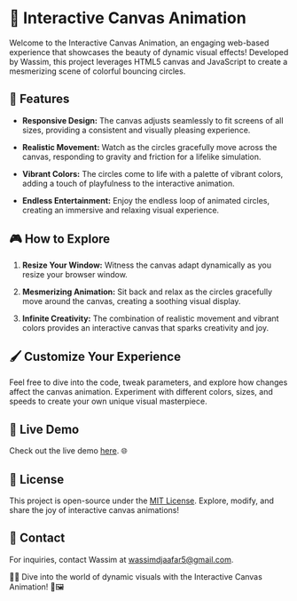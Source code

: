 # 🎨 Interactive Canvas Animation

Welcome to the Interactive Canvas Animation, an engaging web-based experience that showcases the beauty of dynamic visual effects! Developed by Wassim, this project leverages HTML5 canvas and JavaScript to create a mesmerizing scene of colorful bouncing circles.

## 🚀 Features

- **Responsive Design:** The canvas adjusts seamlessly to fit screens of all sizes, providing a consistent and visually pleasing experience.
- **Realistic Movement:** Watch as the circles gracefully move across the canvas, responding to gravity and friction for a lifelike simulation.

- **Vibrant Colors:** The circles come to life with a palette of vibrant colors, adding a touch of playfulness to the interactive animation.

- **Endless Entertainment:** Enjoy the endless loop of animated circles, creating an immersive and relaxing visual experience.

## 🎮 How to Explore

1. **Resize Your Window:** Witness the canvas adapt dynamically as you resize your browser window.

2. **Mesmerizing Animation:** Sit back and relax as the circles gracefully move around the canvas, creating a soothing visual display.

3. **Infinite Creativity:** The combination of realistic movement and vibrant colors provides an interactive canvas that sparks creativity and joy.

## 🖌️ Customize Your Experience

Feel free to dive into the code, tweak parameters, and explore how changes affect the canvas animation. Experiment with different colors, sizes, and speeds to create your own unique visual masterpiece.

## 🚀 Live Demo

Check out the live demo [here](https://wassimoubaziz.github.io/interactive-canvas-animation/). 🌐


## 📜 License

This project is open-source under the [MIT License](LICENSE). Explore, modify, and share the joy of interactive canvas animations!

## 📧 Contact

For inquiries, contact Wassim at wassimdjaafar5@gmail.com.

🚀✨ Dive into the world of dynamic visuals with the Interactive Canvas Animation! 🌈🖼️
